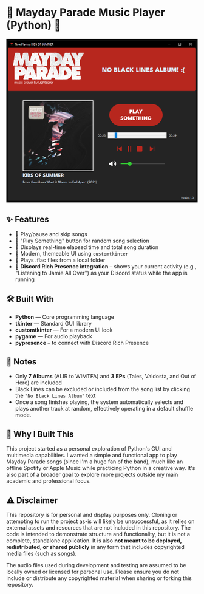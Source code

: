 # 🎼 Mayday Parade Music Player (Python) 🐍
![Mayday Parade Music Player](screenshots/mp_music_player_py.png)

## ✨ Features
- 🎵 Play/pause and skip songs
- 🔁 "Play Something" button for random song selection
- 🧭 Displays real-time elapsed time and total song duration
- 🎨 Modern, themeable UI using `customtkinter`
- 📂 Plays .flac files from a local folder
- 💬 **Discord Rich Presence integration** – shows your current activity (e.g., "Listening to Jamie All Over") as your Discord status while the app is running

## 🛠️ Built With
- **Python** — Core programming language
- **tkinter** — Standard GUI library
- **customtkinter** — For a modern UI look
- **pygame** — For audio playback
- **pypresence** – to connect with Discord Rich Presence

## 📝 Notes
- Only **7 Albums** (ALIR to WIMTFA) and **3 EPs** (Tales, Valdosta, and Out of Here) are included
- Black Lines can be excluded or included from the song list by clicking the `"No Black Lines Album"` text
- Once a song finishes playing, the system automatically selects and plays another track at random, effectively operating in a default shuffle mode.

## 📂 Why I Built This
This project started as a personal exploration of Python's GUI and multimedia capabilities.
I wanted a simple and functional app to play Mayday Parade songs (since I'm a huge fan of the band), much like an offline Spotify or Apple Music while practicing Python in a creative way.
It's also part of a broader goal to explore more projects outside my main academic and professional focus.

## ⚠️ Disclaimer
This repository is for personal and display purposes only. Cloning or attempting to run the project as-is will likely be unsuccessful, as it relies on external assets and resources that are not included in this repository. The code is intended to demonstrate structure and functionality, but it is not a complete, standalone application.
It is also **not meant to be deployed, redistributed, or shared publicly** in any form that includes copyrighted media files (such as songs). 

The audio files used during development and testing are assumed to be locally owned or licensed for personal use.
Please ensure you do not include or distribute any copyrighted material when sharing or forking this repository.
